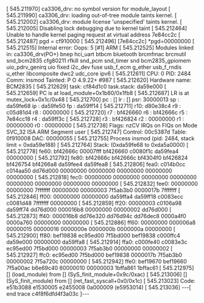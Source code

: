 [  545.211970] ca3306_drv: no symbol version for module_layout
[  545.211990] ca3306_drv: loading out-of-tree module taints kernel.
[  545.212002] ca3306_drv: module license 'unspecified' taints kernel.
[  545.212005] Disabling lock debugging due to kernel taint
[  545.212464] Unable to handle kernel paging request at virtual address 7e84cc2c
[  545.212487] pgd = cf910000
[  545.212496] [7e84cc2c] *pgd=00000000
[  545.212515] Internal error: Oops: 5 [#1] ARM
[  545.212525] Modules linked in: ca3306_drv(PO+) bnep hci_uart btbcm bluetooth brcmfmac brcmutil snd_bcm2835 cfg80211 rfkill snd_pcm snd_timer snd bcm2835_gpiomem uio_pdrv_genirq uio fixed i2c_dev fuse usb_f_ecm g_ether usb_f_rndis u_ether libcomposite dwc2 udc_core ipv6
[  545.212611] CPU: 0 PID: 2484 Comm: insmod Tainted: P           O    4.9.22+ #987
[  545.212620] Hardware name: BCM2835
[  545.212629] task: cf84d1c0 task.stack: da59e000
[  545.212659] PC is at load_module+0x1b80/0x1fb8
[  545.212687] LR is at mutex_lock+0x1c/0x48
[  545.212700] pc : [<c00838bc>]    lr : [<c05d126c>]    psr: 30000013 sp : da59fe68  ip : da59fe50  fp : da59ff14
[  545.212711] r10: d80e38c4  r9 : c05d81d4  r8 : 00000000
[  545.212720] r7 : bf426660  r6 : bf42666c  r5 : 7e84cc18  r4 : da59ff3c
[  545.212728] r3 : bf426824  r2 : 00000000  r1 : 00000000  r0 : 00000000
[  545.212738] Flags: nzCV  IRQs on  FIQs on  Mode SVC_32  ISA ARM  Segment user
[  545.212747] Control: 00c5387d  Table: 0f910008  DAC: 00000055
[  545.212755] Process insmod (pid: 2484, stack limit = 0xda59e188)
[  545.212764] Stack: (0xda59fe68 to 0xda5a0000)
[  545.212778] fe60:                   bf42666c 00007fff bf426660 c0080f1c da59fea4 00000000
[  545.212792] fe80: bf42666c bf42666c bf4304f0 bf426824 bf426754 bf4266a8 da59fee4 da59fea8
[  545.212806] fea0: c014b0cc c014aa50 dd76d000 00000000 00000000 00000000 00000000 00000000
[  545.212818] fec0: 00000000 00000000 00000000 00000000 00000000 00000000 00000000 00000000
[  545.212832] fee0: 00000000 00000000 7fffffff 00000000 00000003 7f5ab3b0 0000017b 7fffffff
[  545.212846] ff00: 00000000 00000000 da59ffa4 da59ff18 c0083ecc c0081d48 7fffffff 00000000
[  545.212859] ff20: 00000003 c0106a98 da59ff74 dd76d000 000016b8 00000000 00000002 dd76d000
[  545.212873] ff40: 000016b8 dd76e320 dd76d94c dd76dec8 0000a4f0 0000a760 00000000 00000000
[  545.212886] ff60: 00000000 000006a8 00000015 00000016 0000000e 0000000b 0000000a 00000000
[  545.212900] ff80: bef19838 ec95ed00 7f5bd000 bef19838 c000ffc4 da59e000 00000000 da59ffa8
[  545.212914] ffa0: c000fe40 c0083e3c ec95ed00 7f5bd000 00000003 7f5ab3b0 00000000 00000002
[  545.212927] ffc0: ec95ed00 7f5bd000 bef19838 0000017b 7f5ab3b0 00000002 7f5a720c 00000000
[  545.212942] ffe0: bef19670 bef19660 7f5a00ac b6e69c40 60000010 00000003 1bffa861 1bffac61
[  545.212975] [<c00838bc>] (load_module) from [<c0083ecc>] (SyS_finit_module+0x9c/0xac)
[  545.213006] [<c0083ecc>] (SyS_finit_module) from [<c000fe40>] (ret_fast_syscall+0x0/0x1c)
[  545.213023] Code: e51b3088 e1530005 e2455008 0a000009 (e5953014) 
[  545.213036] ---[ end trace c4f8f6dfd4f3a03c ]---

